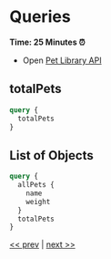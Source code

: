 # Queries

**Time: 25 Minutes ⏰**

- Open [Pet Library API](http://pet-library.moonhighway.com/)

## totalPets

```graphql
query {
  totalPets
}
```

## List of Objects

```graphql
query {
  allPets {
    name
    weight
  }
  totalPets
}
```

[<< prev](https://github.com/MoonHighway/sample-instructor-guide/blob/master/Day1-GraphQLKickoff/notes/AM1-QueryLanguage/README.md) | [next >>](https://github.com/MoonHighway/sample-instructor-guide/blob/master/Day1-GraphQLKickoff/notes/AM1-QueryLanguage/02-pet-library-enums.md)
